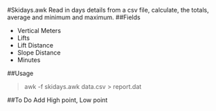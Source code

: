 #Skidays.awk
Read in days details from a csv file, calculate, the totals, average and minimum and maximum.
##Fields
+ Vertical Meters
+ Lifts
+ Lift Distance
+ Slope Distance
+ Minutes

##Usage
> awk -f skidays.awk data.csv > report.dat

##To Do
Add High point, Low point
